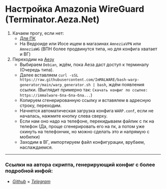 # Настройка Amazonia WireGuard (Terminator.Aeza.Net)
1. Качаем прогу, если нет:
   - [Для ПК](https://github.com/amnezia-vpn/amneziawg-windows-client/releases/download/1.0.0/amneziawg-amd64-1.0.0.msi)
   - На Ведроиде или Иосе ищем в магазинах `AmneziaVPN` или `AmneziaWG` (ВПН более продвинутся типа, но для конфига хватает и ВГ)
2. Переходим на [Аезу](https://terminator.aeza.net/en/)
   - Выбираем `Debian`, ждём, пока Аеза даст доступ к терминалу (Очередь типа).
   - Далее вставляем `curl -sSL https://raw.githubusercontent.com/ImMALWARE/bash-warp-generator/main/warp_generator.sh | bash`, ждём появления ссылки. (Выглядит примерно так: `Скачать конфиг по ссылке: https://immalware-бла-бла-бла...`)
   - Копируем сгенерированную ссылку и вставялем в адресную строку, переходим.
   - Начнется автоматическая загрузка конфига `WARP.conf`, если не началась, нажмите кнопку слева сверху.
   - Если нам оно надо на телефоне, перекидываем файлик с пк на телефон (Да, проще сгенерировать его на пк, а потом уже скинуть на телефончик, но можно сделать это и напрямую с мобилки)
   - Заходим в ВГ, импортируем файл конфигурации, врубаем, наслаждаемся.
---
### Ссылки на автора скрипта, генерирующий конфиг с более подробной инфой:
- [*Github*](https://github.com/ImMALWARE/bash-warp-generator) × [*Telegram*](https://t.me/immalware)
